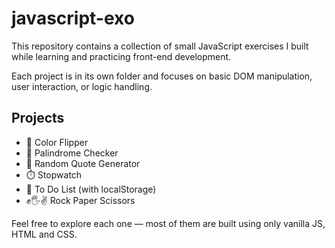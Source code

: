 # javascript-exo

This repository contains a collection of small JavaScript exercises I built while learning and practicing front-end development.

Each project is in its own folder and focuses on basic DOM manipulation, user interaction, or logic handling.

## Projects

- 🎨 Color Flipper
- 🔁 Palindrome Checker
- 💬 Random Quote Generator
- ⏱️ Stopwatch
- 📝 To Do List (with localStorage)
- ✊🖐✌️ Rock Paper Scissors

Feel free to explore each one — most of them are built using only vanilla JS, HTML and CSS.
